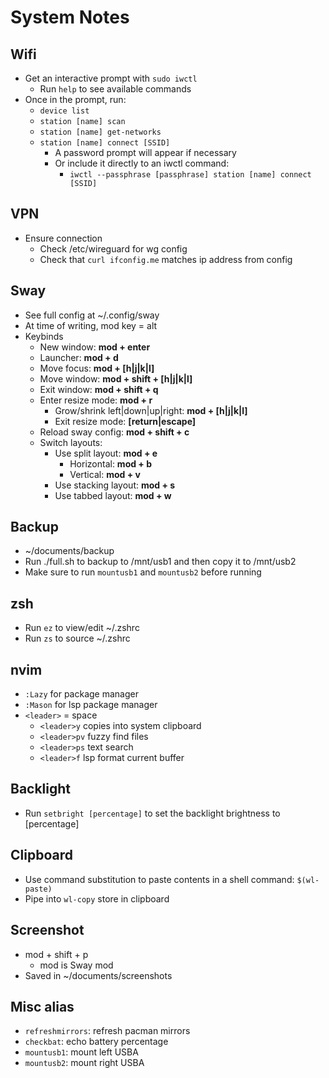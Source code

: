 # System Notes
## Wifi
  - Get an interactive prompt with `sudo iwctl`
    - Run `help` to see available commands
  - Once in the prompt, run:
    - `device list`
    - `station [name] scan`
    - `station [name] get-networks`
    - `station [name] connect [SSID]`
      - A password prompt will appear if necessary
      - Or include it directly to an iwctl command:
        - `iwctl --passphrase [passphrase] station [name] connect [SSID]`
## VPN
  - Ensure connection
      - Check /etc/wireguard for wg config
      - Check that `curl ifconfig.me` matches ip address from config
## Sway
  - See full config at ~/.config/sway
  - At time of writing, mod key = alt
  - Keybinds
    - New window: **mod + enter**
    - Launcher: **mod + d**
    - Move focus: **mod + \[h|j|k|l\]**
    - Move window: **mod + shift + \[h|j|k|l\]**
    - Exit window: **mod + shift + q**
    - Enter resize mode: **mod + r**
      - Grow/shrink left|down|up|right: **mod + \[h|j|k|l\]**
      - Exit resize mode: **\[return|escape\]**
    - Reload sway config: **mod + shift + c**
    - Switch layouts:
      - Use split layout: **mod + e**
          - Horizontal: **mod + b**
          - Vertical: **mod + v**
      - Use stacking layout: **mod + s**
      - Use tabbed layout: **mod + w**
## Backup
  - ~/documents/backup
  - Run ./full.sh to backup to /mnt/usb1 and then copy it to /mnt/usb2
  - Make sure to run `mountusb1` and `mountusb2` before running
## zsh
  - Run `ez` to view/edit ~/.zshrc
  - Run `zs` to source ~/.zshrc
## nvim
  - `:Lazy` for package manager
  - `:Mason` for lsp package manager
  - `<leader>` = space
      - `<leader>y` copies into system clipboard
      - `<leader>pv` fuzzy find files
      - `<leader>ps` text search
      - `<leader>f` lsp format current buffer
## Backlight
  - Run `setbright [percentage]` to set the backlight brightness to \[percentage\]
## Clipboard
  - Use command substitution to paste contents in a shell command: `$(wl-paste)`
  - Pipe into `wl-copy` store in clipboard
## Screenshot
  - mod + shift + p
    - mod is Sway mod
  - Saved in ~/documents/screenshots
## Misc alias
  - `refreshmirrors`: refresh pacman mirrors
  - `checkbat`: echo battery percentage
  - `mountusb1`: mount left USBA
  - `mountusb2`: mount right USBA


